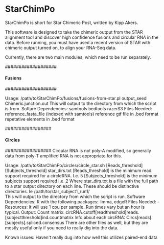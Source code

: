 StarChimPo
==========
StarChimPo is short for Star Chimeric Post, written by Kipp Akers.  

This software is designed to take the chimeric output from the STAR alignment tool and discover high confidence fusions and circular RNA in the data. 
Before running, you must have used a recent version of STAR with chimeric output turned on, to align your RNA-Seq data.

Currently, there are two main modules, which need to be run separately. 

###################
####  Fusions  ####
###################

Usage:
	/path/to/StarChimPo/fusions/fusions-from-star.pl output_seed Chimeric.junction.out
	This will output to the directory from which the script is from. 
Softare Dependencies:
	samtools
	bedtools
	razerS3
Files Needed:
	reference_fasta_file (indexed with samtools)
	reference gtf file in .bed format
	repetative elements in .bed format

#################
#### Circles ####
#################
Circular RNA is not poly-A modified, so generally data from poly-T amplified RNA is not appropriate for this.    

Usage:
	/path/to/StarChimPo/circles/circle_star.sh [Reads_threshold] [Subjects_threshold] star_dirs.txt
		[Reads_threshold] is the minimum read support required for a circleRNA.  I.e. 5
		[Subjects_threshold] is the minimum subjects support required I.e. 2
		Where star_dirs.txt is a file with the full path to a star output directory on each line.  These should be distinctive directories.  Ie /path/to/star_subject1_run1/  
		This will output to the directory from which the script is run. 
Software Dependencies:
	R with the following packages: limma, edgeR
Files Needed:
	-
Resources:
	It will use 1 cpu per sample.  Run times vary but an hour is typical. 
Output:
	Count matrix: circRNA.cutoff[readthreshold]reads.[subjectthreshold]ind.countmatrix
	Info about each circRNA:  Circs[reads].[subjects].spliced.consensus
	There are other files as well, but they are mostly useful only if you need to really dig into the data. 

Known issues:
	Haven't really dug into how well this utilizes paired-end data
